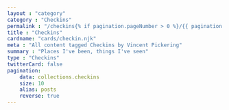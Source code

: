 ```yaml
---
layout : "category"
category : "Checkins"
permalink : "/checkins{% if pagination.pageNumber > 0 %}/{{ pagination.pageNumber + 1}}{% endif %}/"
title : "Checkins"
cardname: "cards/checkin.njk"
meta : "All content tagged Checkins by Vincent Pickering"
summary : "Places I've been, things I've seen"
type : "Checkins"
twitterCard: false
pagination:
    data: collections.checkins
    size: 10
    alias: posts
    reverse: true
---
```

